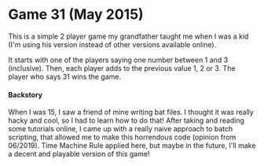 # Game 31 (May 2015)
This is a simple 2 player game my grandfather taught me when I was a kid (I'm using his version instead of other versions available online).

It starts with one of the players saying one number between 1 and 3 (inclusive). Then, each player adds to the previous value 1, 2 or 3. The player who says 31 wins the game.

#### Backstory
When I was 15, I saw a friend of mine writing bat files. I thought it was really hacky and cool, so I had to learn how to do that! After taking and reading some tutorials online, I came up with a really naive approach to batch scripting, that allowed me to make this horrendous code (opinion from 06/2019). Time Machine Rule applied here, but maybe in the future, I'll make a decent and playable version of this game!
